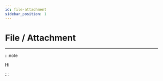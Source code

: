 ```yaml
---
id: file-attachment
sidebar_position: 1
---
```


# File / Attachment

---------------

:::note

Hi

:::